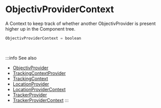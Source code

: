 # ObjectivProviderContext

A Context to keep track of whether another ObjectivProvider is present higher up in the Component tree.

```ts
ObjectivProviderContext = boolean
```

<br />

:::info See also
- [ObjectivProvider](/tracking/react-native/api-reference/providers/ObjectivProvider.md)
- [TrackingContextProvider](/tracking/react-native/api-reference/providers/TrackingContextProvider.md)
- [TrackingContext](/tracking/react-native/api-reference/providers/TrackingContext.md)
- [LocationProvider](/tracking/react-native/api-reference/providers/LocationProvider.md)
- [LocationProviderContext](/tracking/react-native/api-reference/providers/LocationProviderContext.md)
- [TrackerProvider](/tracking/react-native/api-reference/providers/TrackerProvider.md)
- [TrackerProviderContext](/tracking/react-native/api-reference/providers/TrackerProviderContext.md)
:::
